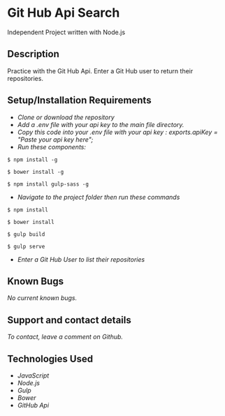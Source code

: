 # Git Hub Api Search
Independent Project written with Node.js

## Description

Practice with the Git Hub Api. Enter a Git Hub user to return their repositories.

## Setup/Installation Requirements

* _Clone or download the repository_
* _Add a .env file with your api key to the main file directory._  
* _Copy this code into your .env file with your api key : exports.apiKey = "Paste your api key here";_
* _Run these components:_
```
$ npm install -g
```
```
$ bower install -g
```
```
$ npm install gulp-sass -g
```
* _Navigate to the project folder then run these commands_

```
$ npm install
```
```
$ bower install
```
```
$ gulp build
```
```
$ gulp serve
```
* _Enter a Git Hub User to list their repositories_

## Known Bugs

_No current known bugs._

## Support and contact details

_To contact, leave a comment on Github._

## Technologies Used

* _JavaScript_
* _Node.js_
* _Gulp_
* _Bower_
* _GitHub Api_

